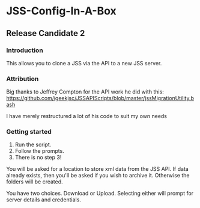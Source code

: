 # JSS-Config-In-A-Box

## Release Candidate 2

### Introduction

This allows you to clone a JSS via the API to a new JSS server.

### Attribution

Big thanks to Jeffrey Compton for the API work he did with this:
https://github.com/igeekjsc/JSSAPIScripts/blob/master/jssMigrationUtility.bash

I have merely restructured a lot of his code to suit my own needs

### Getting started

1. Run the script.
2. Follow the prompts.
3. There is no step 3!

You will be asked for a location to store xml data from the JSS API.
If data already exists, then you'll be asked if you wish to archive it. Otherwise the folders will be created.

You have two choices. Download or Upload. Selecting either will prompt for server details and credentials.